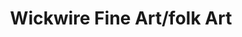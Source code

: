 ---
title: "Wickwire Fine Art/folk Art"
url: /hendersonville/wickwire-fine-art-folk-art/
shop: art
---